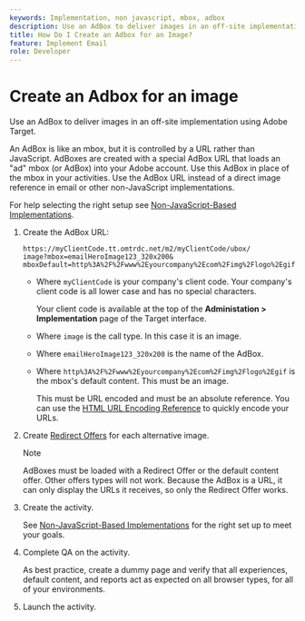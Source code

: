 ```yaml
---
keywords: Implementation, non javascript, mbox, adbox
description: Use an AdBox to deliver images in an off-site implementation using Adobe Target. An AdBox is like an mbox, but controlled by a URL instead of JavaScript.
title: How Do I Create an Adbox for an Image?
feature: Implement Email
role: Developer
---
```

# Create an Adbox for an image

Use an AdBox to deliver images in an off-site implementation using Adobe Target.

An AdBox is like an mbox, but it is controlled by a URL rather than JavaScript. AdBoxes are created with a special AdBox URL that loads an "ad" mbox (or AdBox) into your Adobe account. Use this AdBox in place of the mbox in your activities. Use the AdBox URL instead of a direct image reference in email or other non-JavaScript implementations.

For help selecting the right setup see [Non-JavaScript-Based Implementations](/help/dev/implement/email/overview.md). 

1. Create the AdBox URL:

   ```
   https://myClientCode.tt.omtrdc.net/m2/myClientCode/ubox/
   image?mbox=emailHeroImage123_320x200&
   mboxDefault=http%3A%2F%2Fwww%2Eyourcompany%2Ecom%2Fimg%2Flogo%2Egif
   ```

   * Where `myClientCode` is your company's client code. Your company's client code is all lower case and has no special characters.
   
     Your client code is available at the top of the **Administation > Implementation** page of the Target interface.
   
   * Where `image` is the call type. In this case it is an image.
   
   * Where `emailHeroImage123_320x200` is the name of the AdBox.

   * Where `http%3A%2F%2Fwww%2Eyourcompany%2Ecom%2Fimg%2Flogo%2Egif` is the mbox's default content. This must be an image.
   
     This must be URL encoded and must be an absolute reference. You can use the [HTML URL Encoding Reference](https://www.w3schools.com/tags/ref_urlencode.asp) to quickly encode your URLs.

1. Create [Redirect Offers](https://experienceleague.adobe.com/docs/target/using/experiences/offers/offer-redirect.html) for each alternative image.

   >[!NOTE]
   >
   >AdBoxes must be loaded with a Redirect Offer or the default content offer. Other offers types will not work. Because the AdBox is a URL, it can only display the URLs it receives, so only the Redirect Offer works.

1. Create the activity.

   See [Non-JavaScript-Based Implementations](/help/dev/implement/email/overview.md) for the right set up to meet your goals. 
   
1. Complete QA on the activity.

   As best practice, create a dummy page and verify that all experiences, default content, and reports act as expected on all browser types, for all of your environments. 

1. Launch the activity.
